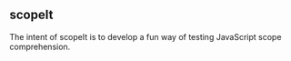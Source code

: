 scopeIt
---

The intent of scopeIt is to develop a fun way of testing JavaScript scope comprehension.